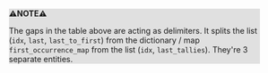 <div style="margin:2em; background-color: #e0e0e0;">

<strong>⚠️NOTE️️️⚠️</strong>

The gaps in the table above are acting as delimiters. It splits the list (`idx`, `last`, `last_to_first`) from the dictionary / map `first_occurrence_map` from the list (`idx`, `last_tallies`). They're 3 separate entities.
</div>

